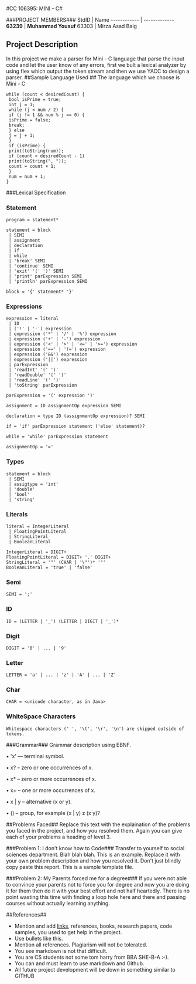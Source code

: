 #CC 106395: MINI - C#

###PROJECT MEMBERS###
StdID | Name
------------ | -------------
**63239** | **Muhammad Yousuf** <!--this is the group leader in bold-->
63303 | Mirza Asad Baig
<!-- Replace name and student ids with acutally group member names and ids-->
## Project Description ##
In this project we make a parser for Mini - C language that parse the input code and let the user know of any errors, first we bult a lexical analyzer by using flex which output the token stream and then we use YACC to design a parser.
##Sample Language Used ##
The language which we choose is Mini - C
```
while (count < desiredCount) {
 bool isPrime = true;
 int j = 1;
 while (j < num / 2) {
 if (j != 1 && num % j == 0) {
 isPrime = false;
 break;
 } else
 j = j + 1;
 }
 if (isPrime) {
 print(toString(num));
 if (count < desiredCount - 1)
 print(toString(", "));
 count = count + 1;
 }
 num = num + 1;
}

```
###Lexical Specification
### Statement
```
program = statement*

statement = block
 | SEMI
 | assignment
 | declaration
 | if
 | while
 | 'break' SEMI
 | 'continue' SEMI
 | 'exit' '(' ')' SEMI
 | 'print' parExpression SEMI
 | 'println' parExpression SEMI

block = '{' statement* '}'

```
### Expressions
```
expression = literal
 | ID
 | ('!' | '-') expression
 | expression ('*' | '/' | '%') expression
 | expression ('+' | '-') expression
 | expression ('<' | '>' | '<=' | '>=') expression
 | expression ('==' | '!=') expression
 | expression ('&&') expression
 | expression ('||') expression
 | parExpression
 | 'readInt' '(' ')'
 | 'readDouble' '(' ')'
 | 'readLine' '(' ')'
 | 'toString' parExpression

parExpression = '(' expression ')'

assignment = ID assignmentOp expression SEMI

declaration = type ID (assignmentOp expression)? SEMI

if = 'if' parExpression statement ('else' statement)?

while = 'while' parExpression statement
 
assignmentOp = '='

```
### Types
```
statement = block
 | SEMI
 | assigtype = 'int'
 | 'double'
 | 'bool'
 | 'string'

```
### Literals
```
literal = IntegerLiteral
 | FloatingPointLiteral
 | StringLiteral
 | BooleanLiteral 
 
IntegerLiteral = DIGIT+
FloatingPointLiteral = DIGIT+ '.' DIGIT+
StringLiteral = '"' (CHAR | '\"')* '"'
BooleanLiteral = 'true' | 'false'

```
### Semi
```
SEMI = ';'

```
### ID
```
ID = (LETTER | '_') (LETTER | DIGIT | '_')*

```
### Digit
```
DIGIT = '0' | ... | '9'

```

### Letter
```
LETTER = 'a' | ... | 'z' | 'A' | ... | 'Z'

```

### Char
```
CHAR = <unicode character, as in Java>

```

### WhiteSpace Characters
```
Whitespace characters (' ', '\t', '\r', '\n') are skipped outside of tokens.

```

###Grammar###
Grammar description using EBNF.

•        'x' — terminal symbol.

•	       x? – zero or one occurrences of x.

•        x* – zero or more occurrences of x.

•        x+ – one or more occurrences of x.

•        x | y – alternative (x or y).

•        () – group, for example (x | y) z (x y)?

##Problems Faced##
Replace this text with the explaination of the problems you faced in the project, and how you resolved them. Again you can give each of your problems a heading of level 3.

###Problem 1: I don't know how to Code###
Transfer to yourself to social sciences department. Blah blah blah. This is an example. Replace it with your own problem description and how you resolved it. 
Don't just blindly copy paste this report. This is a sample template file. 

###Problem 2: My Parents forced me for a degree###
If you were not able to convince your parents not to force you for degree and now you are doing it for them then do it with your best effort and not half heartedly. There is no point wasting this time with finding a loop hole here and there and passing courses without actually learning anything.  

##References##
- Mention and add [links](https://guides.github.com/features/mastering-markdown/), references, books, research papers, code samples, you used to get help in the project.
- Use bullets like this.
- Mention all references. Plagiarism will not be tolerated.
- You see markdown is not that difficult.
- You are CS students not some tom harry from BBA SHE-B-A :-).
- You can and must learn to use markdown and Github. 
- All future project development will be down in something similar to GITHUB
